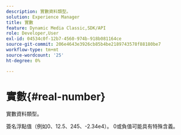```yaml
---
description: 實數資料類型。
solution: Experience Manager
title: 實數
feature: Dynamic Media Classic,SDK/API
role: Developer,User
exl-id: 04534c0f-12b7-4560-974b-918b081164ce
source-git-commit: 206e4643e3926cb85b4be2189743578f88180be7
workflow-type: tm+mt
source-wordcount: '25'
ht-degree: 0%

---
```


# 實數{#real-number}

實數資料類型。

簽名浮點值（例如0、12.5、245、-2.34e4）。 0或負值可能具有特殊含義。

